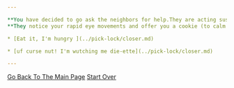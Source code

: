 ```yaml
---

**You have decided to go ask the neighbors for help.They are acting suspicious.**
**They notice your rapid eye movements and offer you a cookie (to calm you down _of course_). What will you do?**

* [Eat it, I'm hungry ](../pick-lock/closer.md)

* [uf curse nut! I'm wutching me die-ette](../pick-lock/closer.md)

---
```


[Go Back To The Main Page](../README.md)
[Start Over](../start-question/start.md)
